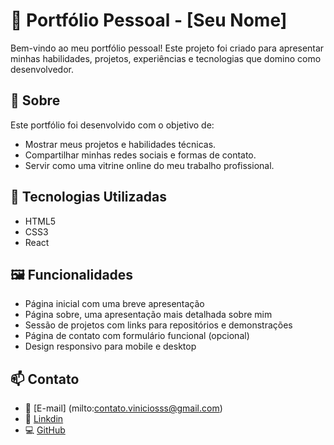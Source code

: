 # 💼 Portfólio Pessoal - [Seu Nome]

Bem-vindo ao meu portfólio pessoal! Este projeto foi criado para apresentar minhas habilidades, projetos, experiências e tecnologias que domino como desenvolvedor.

## 📌 Sobre

Este portfólio foi desenvolvido com o objetivo de:

- Mostrar meus projetos e habilidades técnicas.
- Compartilhar minhas redes sociais e formas de contato.
- Servir como uma vitrine online do meu trabalho profissional.

## 🚀 Tecnologias Utilizadas

- HTML5
- CSS3 
- React

## 🖼️ Funcionalidades

- Página inicial com uma breve apresentação
- Página sobre, uma apresentação mais detalhada sobre mim
- Sessão de projetos com links para repositórios e demonstrações
- Página de contato com formulário funcional (opcional)
- Design responsivo para mobile e desktop

## 📫 Contato

- 📧 [E-mail] (milto:contato.viniciosss@gmail.com)
- 🔗 [Linkdin](https://www.linkedin.com/in/vinidev01/)
- 💻 [GitHub](https://github.com/ViniDev01)
